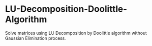 # LU-Decomposition-Doolittle-Algorithm
Solve matrices using LU Decomposition by Doolittle algorithm without Gaussian Elimination process.
